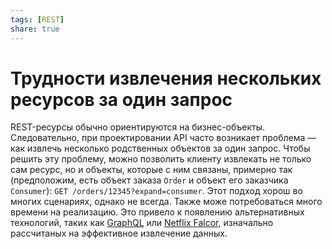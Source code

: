```yaml
---
tags: [REST]
share: true
---
```

# Трудности извлечения нескольких ресурсов за один запрос
REST-ресурсы обычно ориентируются на бизнес-объекты. Следовательно, при проектировании API часто возникает проблема — как извлечь несколько родственных объектов за один запрос.
Чтобы решить эту проблему, можно позволить клиенту извлекать не только сам ресурс, но и объекты, которые с ним связаны, примерно так (предположим, есть объект заказа `Order` и объект его заказчика `Consumer`): `GET /orders/12345?expand=consumer`. Этот подход хорош во многих сценариях, однако не всегда. Также може потребоваться много времени на реализацию. Это привело к появлению альтернативных технологий, таких как [GraphQL](https://graphql.org/) или [Netflix Falcor](https://netflix.github.io/falcor/), изначально рассчитаных на эффективное извлечение данных.